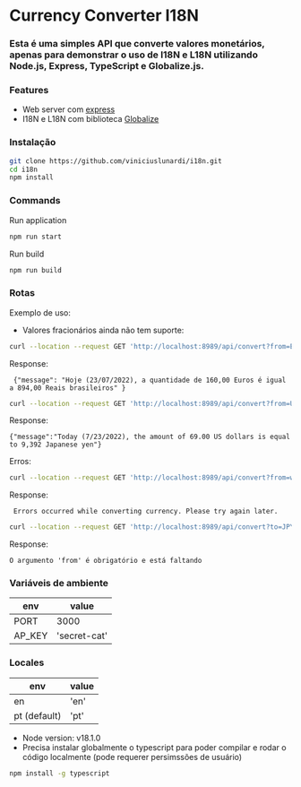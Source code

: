 # Currency Converter I18N
### Esta é uma simples API que converte valores monetários, apenas para demonstrar o uso de I18N e L18N utilizando Node.js, Express, TypeScript e Globalize.js. 


### Features
- Web server com [express](https://www.npmjs.com/package/express "express")
- I18N e L18N com biblioteca [Globalize](https://www.npmjs.com/package/globalize "Globalize")

### Instalação 
```sh
git clone https://github.com/viniciuslunardi/i18n.git
cd i18n
npm install
```

### Commands

Run application

```sh            
npm run start
```

Run build

```sh            
npm run build

```
### Rotas
Exemplo de uso:
* Valores fracionários ainda não tem suporte: 

```sh            
curl --location --request GET 'http://localhost:8989/api/convert?from=EUR&to=BRL&amount=160&locale=pt'
```
Response:
```
 {"message": "Hoje (23/07/2022), a quantidade de 160,00 Euros é igual a 894,00 Reais brasileiros" }
```

```sh            
curl --location --request GET 'http://localhost:8989/api/convert?from=USD&to=JPY&amount=69&locale=en'
```
Response:
```
{"message":"Today (7/23/2022), the amount of 69.00 US dollars is equal to 9,392 Japanese yen"}
```

Erros:
```sh            
curl --location --request GET 'http://localhost:8989/api/convert?from=wrong&to=JPY&amount=69&locale=en'
```
Response:
```
 Errors occurred while converting currency. Please try again later.
```
```sh            
curl --location --request GET 'http://localhost:8989/api/convert?to=JPY&amount=69&locale=pt'
```
Response:
```
O argumento 'from' é obrigatório e está faltando
```

### Variáveis de ambiente

env  | value
------------- | -------------
PORT | 3000
AP_KEY | 'secret-cat'

### Locales 
env  | value
------------- | -------------
en | 'en'
pt (default) | 'pt'

* Node version: v18.1.0
* Precisa instalar globalmente o typescript para poder compilar e rodar o código localmente (pode requerer persimssões de usuário)
```sh            
npm install -g typescript
```
